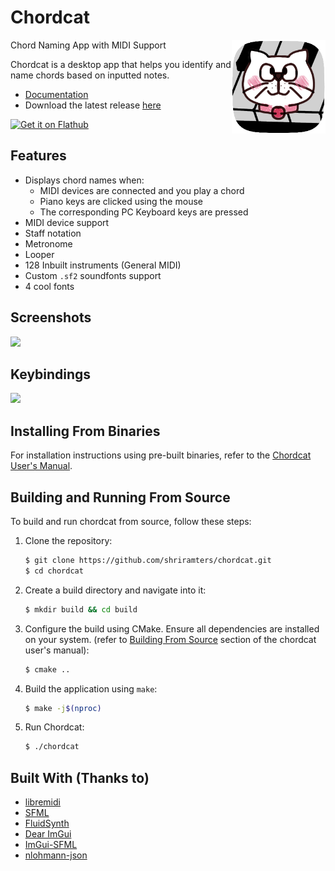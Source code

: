 # Chordcat

<img width="150px" src="desktop/chordcat.png" align="right">

Chord Naming App with MIDI Support

Chordcat is a desktop app that helps you identify and name chords based on inputted notes. 

- [Documentation](https://shriramters.github.io/chordcat/)
- Download the latest release [here](https://github.com/shriramters/chordcat/releases/tag/v0.4.0)
  
<a href='https://flathub.org/apps/dev.ters.Chordcat'>
  <img width='240' alt='Get it on Flathub' src='https://flathub.org/api/badge?locale=en'/>
</a>

## Features

- Displays chord names when:
  - MIDI devices are connected and you play a chord
  - Piano keys are clicked using the mouse
  - The corresponding PC Keyboard keys are pressed
- MIDI device support
- Staff notation
- Metronome
- Looper
- 128 Inbuilt instruments (General MIDI)
- Custom `.sf2` soundfonts support
- 4 cool fonts

## Screenshots

<img src="https://shriramters.github.io/chordcat/chordcat-0.4.0-staff.png" width="600px">

## Keybindings
<img src="https://github.com/user-attachments/assets/3c664e05-fee9-46aa-9c26-79f4e57f4e91" width="600px">

## Installing From Binaries

For installation instructions using pre-built binaries, refer to the [Chordcat User's Manual](https://shriramters.github.io/chordcat/docs/installing-from-binaries/).

## Building and Running From Source

To build and run chordcat from source, follow these steps:

1. Clone the repository:
   ```bash
   $ git clone https://github.com/shriramters/chordcat.git
   $ cd chordcat
   ```

2. Create a build directory and navigate into it:
   ```bash
   $ mkdir build && cd build
   ```

3. Configure the build using CMake. Ensure all dependencies are installed on your system.
   (refer to [Building From Source](https://shriramters.github.io/chordcat/docs/building-from-source/) section of the chordcat user's manual):
   ```bash
   $ cmake ..
   ```

4. Build the application using `make`:
   ```bash
   $ make -j$(nproc)
   ```

5. Run Chordcat:
   ```bash
   $ ./chordcat
   ```

## Built With (Thanks to)
- [libremidi](https://github.com/jcelerier/libremidi)
- [SFML](https://www.sfml-dev.org/index.php)
- [FluidSynth](https://www.fluidsynth.org/)
- [Dear ImGui](https://github.com/ocornut/imgui)
- [ImGui-SFML](https://github.com/SFML/imgui-sfml)
- [nlohmann-json](https://github.com/nlohmann/json)
